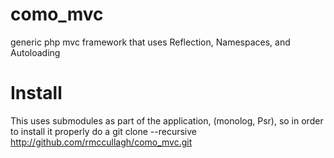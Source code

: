 como_mvc
========

generic php mvc framework that uses Reflection, Namespaces, and Autoloading

Install
=======

This uses submodules as part of the application,  (monolog, Psr), so in order to install it properly
do a git clone --recursive http://github.com/rmccullagh/como_mvc.git


